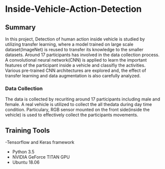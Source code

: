 # Inside-Vehicle-Action-Detection

## Summary
In this project, Detection of human action inside vehicle is studied by utilizing transfer learning, where a model trained on large scale dataset(ImageNet) is reused to transfer its knowledge to the smaller datasets. Around 17 participants has involved in the data collection process. A convolutional neural network(CNN) is applied to learn the important features of the participant inside a vehicle and classifiy the activities. Various pre-trained CNN architectures are explored and, the effect of transfer learning and data augmentation is also carefully analyzed. 

### Data Collection 
The data is collected by recuriting around 17 participants including male and female. A real vehicle is utilized to collect the all thedata during day time condition. Particulary, RGB sensor mounted on the front side(inside the vehicle) is used to effectively collect the participants movements. 

## Training Tools 
-Tensorflow and Keras framework 
- Python 3.5
- NVIDIA GeForce TITAN GPU 
- Ubuntu 18.06

